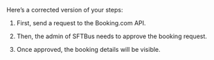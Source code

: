 Here’s a corrected version of your steps:

1. First, send a request to the Booking.com API.


2. Then, the admin of SFTBus needs to approve the booking request.


3. Once approved, the booking details will be visible.



